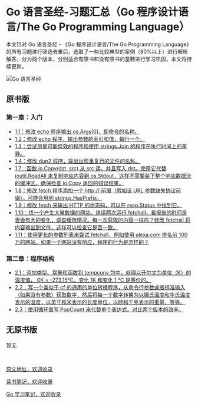 # Go 语言圣经-习题汇总（Go 程序设计语言/The Go Programming Language）

本文针对 Go 语言圣经 - 《Go 程序设计语言/The Go Programming Language》的所有习题进行筛选去重后，选取了一些比较典型的案例（80%以上）进行解析解答，分为两个版本，分别适合有原书和没有原书的童鞋进行学习巩固，本文将持续更新。

![Go 语言圣经](http://shadows-mall.oss-cn-shenzhen.aliyuncs.com/images/new/Jietu20191214-094452.png)

## 原书版

### 第一章：入门

- [1.1：修改 echo 程序输出 os.Args[0]，即命令的名称。](https://github.com/a1029563229/The-Go-Programming-Language/tree/master/practice/1/1.1)
- [1.2：修改 echo 程序，输出参数的索引和值，每行一个。](https://github.com/a1029563229/The-Go-Programming-Language/tree/master/practice/1/1.2)
- [1.3：尝试测量可能低效的程序和使用 strings.Join 的程序在执行时间上的差异。](https://github.com/a1029563229/The-Go-Programming-Language/tree/master/practice/1/1.3)
- [1.4：修改 dup2 程序，输出出现重复行的文件的名称。](https://github.com/a1029563229/The-Go-Programming-Language/tree/master/practice/1/1.4)
- [1.7：函数 io.Copy(dst, src) 从 src 读，并且写入 dst。使用它代替 ioutil.ReadAll 来复制响应内容到 os.Stdout，这样不需要装下整个响应数据流的缓冲区。确保检查 io.Copy 返回的错误结果。](https://github.com/a1029563229/The-Go-Programming-Language/tree/master/practice/1/1.7)
- [1.8：修改 fetch 程序添加一个 http:// 前缀（假如该 URL 参数缺失协议前缀）。可能会用到 strings.HasPrefix。](https://github.com/a1029563229/The-Go-Programming-Language/tree/master/practice/1/1.8)
- [1.9：修改 fetch 来输出 HTTP 的状态码，可以在 resp.Status 中找到它。](https://github.com/a1029563229/The-Go-Programming-Language/tree/master/practice/1/1.9)
- [1.10：找一个产生大量数据的网站。连续两次运行 fetchall，看报告的时间是否会有大的变化，调查缓存情况。每一次获取的内容一样吗？修改 fetchall 将内容输出到文件，这样可以检查它是否一致。](https://github.com/a1029563229/The-Go-Programming-Language/tree/master/practice/1/1.10)
- [1.11：使用更长的参数列表来尝试 fetchall，例如使用 alexa.com 排名前 100 万的网站。如果一个网站没有响应，程序的行为是怎样的？](https://github.com/a1029563229/The-Go-Programming-Language/tree/master/practice/1/1.11)

### 第二章：程序结构

- [2.1：添加类型、常量和函数到 tempconv 包中，处理以开尔文为单位（K）的温度值， 0K = -273.15℃，变化 1K 和变化 1 ℃ 是等价的。](https://github.com/a1029563229/The-Go-Programming-Language/tree/master/practice/2/2.1)
- [2.2：写一个类似于 cf 的通用的单位转换程序，从命令行参数或者标准输入（如果没有参数）获取数字，然后将每一个数字转换为以摄氏温度和华氏温度表示的温度，以英寸和米表示的长度单位，以磅和千克表示的重量，等等。](https://github.com/a1029563229/The-Go-Programming-Language/tree/master/practice/2/2.2)
- [2.3：使用循环重写 PopCount 来代替单个表达式。对比两个版本的效率。](https://github.com/a1029563229/The-Go-Programming-Language/tree/master/practice/2/2.3)

## 无原书版

暂无


</br>

[原文地址，欢迎收录](https://github.com/a1029563229/Blogs/tree/master/Introduction/go/The-Go-Programming-Practice)

[读书笔记，欢迎收录](https://github.com/a1029563229/The-Go-Programming-Language)

[Go 学习笔记，欢迎收录](https://github.com/a1029563229/go-excerpt)
